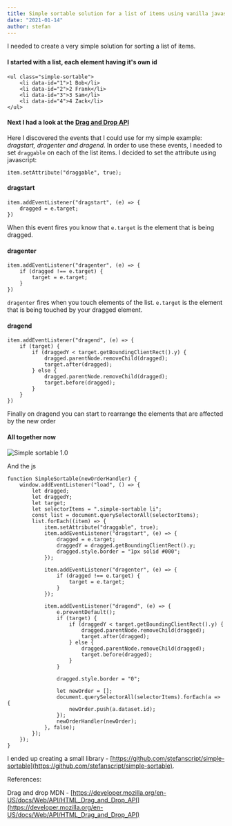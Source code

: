 ```yaml
---
title: Simple sortable solution for a list of items using vanilla javascript
date: "2021-01-14"
author: stefan
---
```


I needed to create a very simple solution for sorting a list of items. 

#### I started with a list, each element having it's own id 

    <ul class="simple-sortable">
        <li data-id="1">1 Bob</li>
        <li data-id="2">2 Frank</li>
        <li data-id="3">3 Sam</li>
        <li data-id="4">4 Zack</li>
    </ul>

#### Next I had a look at the [Drag and Drop API](https://developer.mozilla.org/en-US/docs/Web/API/HTML_Drag_and_Drop_API)
Here I discovered the events that I could use for my simple example: *dragstart, dragenter and dragend*.
In order to use these events, I needed to set `draggable` on each of the list items. 
I decided to set the attribute using javascript:

    item.setAttribute("draggable", true);
    
#### dragstart
    item.addEventListener("dragstart", (e) => {
        dragged = e.target;
    })
When this event fires you know that `e.target` is the element that is being dragged.


    
#### dragenter
    item.addEventListener("dragenter", (e) => {
        if (dragged !== e.target) {
            target = e.target;
        }
    })
`dragenter` fires when you touch elements of the list. 
`e.target` is the element that is being touched by your dragged 
element.

#### dragend
    item.addEventListener("dragend", (e) => {
        if (target) {
            if (draggedY < target.getBoundingClientRect().y) {
                dragged.parentNode.removeChild(dragged);
                target.after(dragged);
            } else {
                dragged.parentNode.removeChild(dragged);
                target.before(dragged);
            }
        }
    })
Finally on dragend you can start to rearrange the elements that are affected by the new order
 


#### All together now
![Simple sortable 1.0](/images/simple-sortable1.0.gif)

And the js 

    function SimpleSortable(newOrderHandler) {
        window.addEventListener("load", () => {
            let dragged;
            let draggedY;
            let target;
            let selectorItems = ".simple-sortable li";
            const list = document.querySelectorAll(selectorItems);
            list.forEach((item) => {
                item.setAttribute("draggable", true);
                item.addEventListener("dragstart", (e) => {
                    dragged = e.target;
                    draggedY = dragged.getBoundingClientRect().y;
                    dragged.style.border = "1px solid #000";
                });
                
                item.addEventListener("dragenter", (e) => {
                    if (dragged !== e.target) {
                        target = e.target;
                    }
                });
                
                item.addEventListener("dragend", (e) => {
                    e.preventDefault();
                    if (target) {
                        if (draggedY < target.getBoundingClientRect().y) {
                            dragged.parentNode.removeChild(dragged);
                            target.after(dragged);
                        } else {
                            dragged.parentNode.removeChild(dragged);
                            target.before(dragged);
                        }
                    }
                    
                    dragged.style.border = "0";
                    
                    let newOrder = [];
                    document.querySelectorAll(selectorItems).forEach(a => {
                        newOrder.push(a.dataset.id);
                    });
                    newOrderHandler(newOrder);
                }, false);
            });
        });
    }

I ended up creating a small library - [https://github.com/stefanscript/simple-sortable](https://github.com/stefanscript/simple-sortable).

References:

Drag and drop MDN - [https://developer.mozilla.org/en-US/docs/Web/API/HTML_Drag_and_Drop_API](https://developer.mozilla.org/en-US/docs/Web/API/HTML_Drag_and_Drop_API)
